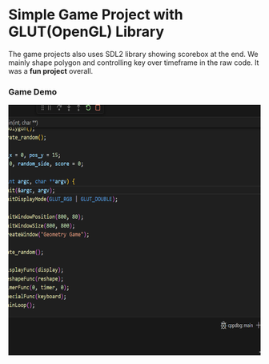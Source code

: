 # Simple Game Project with GLUT(OpenGL) Library  

The game projects also uses SDL2 library showing scorebox at the end. We mainly shape polygon and controlling key over timeframe in the raw code. It was a **fun project** overall.  

### Game Demo 

<img src="media/demo.gif" alt="GIF File of Game Demo" width="800" height="500" />

